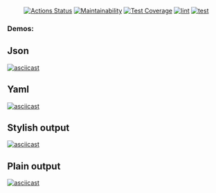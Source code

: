 <div align="center">
  
[![Actions Status](https://github.com/Droletor/frontend-project-46/actions/workflows/hexlet-check.yml/badge.svg)](https://github.com/Droletor/frontend-project-46/actions)
[![Maintainability](https://api.codeclimate.com/v1/badges/778dbe1e7ff3b9fa1dd2/maintainability)](https://codeclimate.com/github/Droletor/frontend-project-46/maintainability)
[![Test Coverage](https://api.codeclimate.com/v1/badges/778dbe1e7ff3b9fa1dd2/test_coverage)](https://codeclimate.com/github/Droletor/frontend-project-46/test_coverage)
[![lint](https://github.com/Droletor/frontend-project-46/actions/workflows/lint.yml/badge.svg)](https://github.com/Droletor/frontend-project-46/actions/workflows/lint.yml)
[![test](https://github.com/Droletor/frontend-project-46/actions/workflows/test.yml/badge.svg)](https://github.com/Droletor/frontend-project-46/actions/workflows/test.yml)

</div>

### Demos:
## Json
[![asciicast](https://asciinema.org/a/ZbGphof00eEmSSpyy28xwmNVw.svg)](https://asciinema.org/a/ZbGphof00eEmSSpyy28xwmNVw)

## Yaml
[![asciicast](https://asciinema.org/a/z9V1ELWChzBeEeOz6X28WgDVj.svg)](https://asciinema.org/a/z9V1ELWChzBeEeOz6X28WgDVj)

## Stylish output
[![asciicast](https://asciinema.org/a/p9XMQ4PqBd6exiEGXXU1I5ovL.svg)](https://asciinema.org/a/p9XMQ4PqBd6exiEGXXU1I5ovL)

## Plain output
[![asciicast](https://asciinema.org/a/vN2nLNH95cpw5Z7JBQPRWESpu.svg)](https://asciinema.org/a/vN2nLNH95cpw5Z7JBQPRWESpu)
